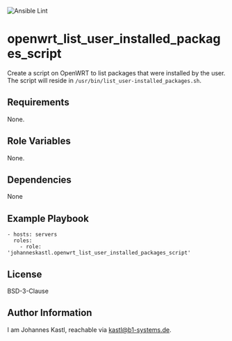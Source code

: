 ![Ansible Lint](https://github.com/johanneskastl/ansible-role-openwrt_list_user_installed_packages_script/workflows/Ansible%20Lint/badge.svg)

openwrt_list_user_installed_packages_script
=========

Create a script on OpenWRT to list packages that were installed by the user. The script will reside in `/usr/bin/list_user-installed_packages.sh`.

Requirements
------------

None.

Role Variables
--------------

None.

Dependencies
------------

None

Example Playbook
----------------

    - hosts: servers
      roles:
        - role: 'johanneskastl.openwrt_list_user_installed_packages_script'

License
-------

BSD-3-Clause

Author Information
------------------

I am Johannes Kastl, reachable via kastl@b1-systems.de.
